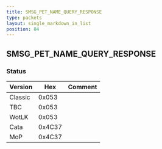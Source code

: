 ```yaml
---
title: SMSG_PET_NAME_QUERY_RESPONSE
type: packets
layout: single_markdown_in_list
position: 84
---
```


## SMSG_PET_NAME_QUERY_RESPONSE

### Status

Version    | Hex        | Comment
---------- | ---------- | ---------- 
Classic    | 0x053      | 
TBC        | 0x053      | 
WotLK      | 0x053      | 
Cata       | 0x4C37     | 
MoP        | 0x4C37     | 